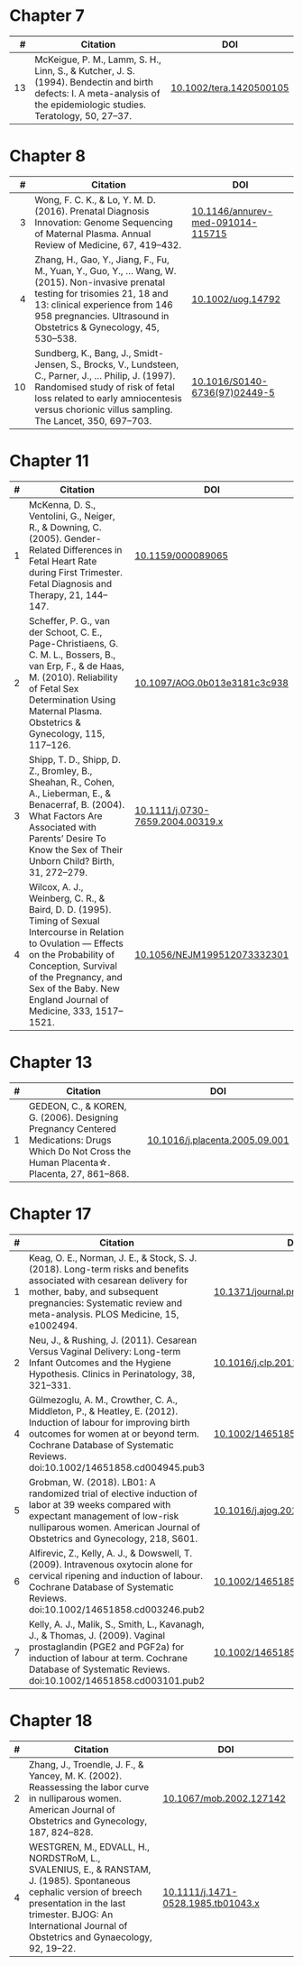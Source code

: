 # Chapter 7
| # |                                                                              Citation                                                                               |                               DOI                                |
|--:|---------------------------------------------------------------------------------------------------------------------------------------------------------------------|------------------------------------------------------------------|
| 13|McKeigue, P. M., Lamm, S. H., Linn, S., & Kutcher, J. S. (1994). Bendectin and birth defects: I. A meta-analysis of the epidemiologic studies. Teratology, 50, 27–37.|[10.1002/tera.1420500105](https://doi.org/10.1002/tera.1420500105)|

# Chapter 8
| # |                                                                                                                Citation                                                                                                                 |                                         DOI                                          |
|--:|-----------------------------------------------------------------------------------------------------------------------------------------------------------------------------------------------------------------------------------------|--------------------------------------------------------------------------------------|
|  3|Wong, F. C. K., & Lo, Y. M. D. (2016). Prenatal Diagnosis Innovation: Genome Sequencing of Maternal Plasma. Annual Review of Medicine, 67, 419–432.                                                                                      |[10.1146/annurev-med-091014-115715](https://doi.org/10.1146/annurev-med-091014-115715)|
|  4|Zhang, H., Gao, Y., Jiang, F., Fu, M., Yuan, Y., Guo, Y., … Wang, W. (2015). Non-invasive prenatal testing for trisomies 21, 18 and 13: clinical experience from 146 958 pregnancies. Ultrasound in Obstetrics & Gynecology, 45, 530–538.|[10.1002/uog.14792](https://doi.org/10.1002/uog.14792)                                |
| 10|Sundberg, K., Bang, J., Smidt-Jensen, S., Brocks, V., Lundsteen, C., Parner, J., … Philip, J. (1997). Randomised study of risk of fetal loss related to early amniocentesis versus chorionic villus sampling. The Lancet, 350, 697–703.  |[10.1016/S0140-6736(97)02449-5](https://doi.org/10.1016/S0140-6736(97)02449-5)        |

# Chapter 11
| # |                                                                                                                        Citation                                                                                                                         |                                        DOI                                         |
|--:|---------------------------------------------------------------------------------------------------------------------------------------------------------------------------------------------------------------------------------------------------------|------------------------------------------------------------------------------------|
|  1|McKenna, D. S., Ventolini, G., Neiger, R., & Downing, C. (2005). Gender-Related Differences in Fetal Heart Rate during First Trimester. Fetal Diagnosis and Therapy, 21, 144–147.                                                                        |[10.1159/000089065](https://doi.org/10.1159/000089065)                              |
|  2|Scheffer, P. G., van der Schoot, C. E., Page-Christiaens, G. C. M. L., Bossers, B., van Erp, F., & de Haas, M. (2010). Reliability of Fetal Sex Determination Using Maternal Plasma. Obstetrics & Gynecology, 115, 117–126.                              |[10.1097/AOG.0b013e3181c3c938](https://doi.org/10.1097/AOG.0b013e3181c3c938)        |
|  3|Shipp, T. D., Shipp, D. Z., Bromley, B., Sheahan, R., Cohen, A., Lieberman, E., & Benacerraf, B. (2004). What Factors Are Associated with Parents’ Desire To Know the Sex of Their Unborn Child? Birth, 31, 272–279.                                     |[10.1111/j.0730-7659.2004.00319.x](https://doi.org/10.1111/j.0730-7659.2004.00319.x)|
|  4|Wilcox, A. J., Weinberg, C. R., & Baird, D. D. (1995). Timing of Sexual Intercourse in Relation to Ovulation — Effects on the Probability of Conception, Survival of the Pregnancy, and Sex of the Baby. New England Journal of Medicine, 333, 1517–1521.|[10.1056/NEJM199512073332301](https://doi.org/10.1056/NEJM199512073332301)          |

# Chapter 13
| # |                                                                   Citation                                                                   |                                      DOI                                       |
|--:|----------------------------------------------------------------------------------------------------------------------------------------------|--------------------------------------------------------------------------------|
|  1|GEDEON, C., & KOREN, G. (2006). Designing Pregnancy Centered Medications: Drugs Which Do Not Cross the Human Placenta☆. Placenta, 27, 861–868.|[10.1016/j.placenta.2005.09.001](https://doi.org/10.1016/j.placenta.2005.09.001)|

# Chapter 17
| # |                                                                                                             Citation                                                                                                             |                                      DOI                                       |
|--:|----------------------------------------------------------------------------------------------------------------------------------------------------------------------------------------------------------------------------------|--------------------------------------------------------------------------------|
|  1|Keag, O. E., Norman, J. E., & Stock, S. J. (2018). Long-term risks and benefits associated with cesarean delivery for mother, baby, and subsequent pregnancies: Systematic review and meta-analysis. PLOS Medicine, 15, e1002494. |[10.1371/journal.pmed.1002494](https://doi.org/10.1371/journal.pmed.1002494)    |
|  2|Neu, J., & Rushing, J. (2011). Cesarean Versus Vaginal Delivery: Long-term Infant Outcomes and the Hygiene Hypothesis. Clinics in Perinatology, 38, 321–331.                                                                      |[10.1016/j.clp.2011.03.008](https://doi.org/10.1016/j.clp.2011.03.008)          |
|  4|Gülmezoglu, A. M., Crowther, C. A., Middleton, P., & Heatley, E. (2012). Induction of labour for improving birth outcomes for women at or beyond term. Cochrane Database of Systematic Reviews. doi:10.1002/14651858.cd004945.pub3|[10.1002/14651858.CD004945.pub3](https://doi.org/10.1002/14651858.CD004945.pub3)|
|  5|Grobman, W. (2018). LB01: A randomized trial of elective induction of labor at 39 weeks compared with expectant management of low-risk nulliparous women. American Journal of Obstetrics and Gynecology, 218, S601.               |[10.1016/j.ajog.2017.12.016](https://doi.org/10.1016/j.ajog.2017.12.016)        |
|  6|Alfirevic, Z., Kelly, A. J., & Dowswell, T. (2009). Intravenous oxytocin alone for cervical ripening and induction of labour. Cochrane Database of Systematic Reviews. doi:10.1002/14651858.cd003246.pub2                         |[10.1002/14651858.CD003246.pub2](https://doi.org/10.1002/14651858.CD003246.pub2)|
|  7|Kelly, A. J., Malik, S., Smith, L., Kavanagh, J., & Thomas, J. (2009). Vaginal prostaglandin (PGE2 and PGF2a) for induction of labour at term. Cochrane Database of Systematic Reviews. doi:10.1002/14651858.cd003101.pub2        |[10.1002/14651858.CD003101.pub2](https://doi.org/10.1002/14651858.CD003101.pub2)|

# Chapter 18
| # |                                                                                                            Citation                                                                                                             |                                          DOI                                           |
|--:|---------------------------------------------------------------------------------------------------------------------------------------------------------------------------------------------------------------------------------|----------------------------------------------------------------------------------------|
|  2|Zhang, J., Troendle, J. F., & Yancey, M. K. (2002). Reassessing the labor curve in nulliparous women. American Journal of Obstetrics and Gynecology, 187, 824–828.                                                               |[10.1067/mob.2002.127142](https://doi.org/10.1067/mob.2002.127142)                      |
|  4|WESTGREN, M., EDVALL, H., NORDSTRoM, L., SVALENIUS, E., & RANSTAM, J. (1985). Spontaneous cephalic version of breech presentation in the last trimester. BJOG: An International Journal of Obstetrics and Gynaecology, 92, 19–22.|[10.1111/j.1471-0528.1985.tb01043.x](https://doi.org/10.1111/j.1471-0528.1985.tb01043.x)|

